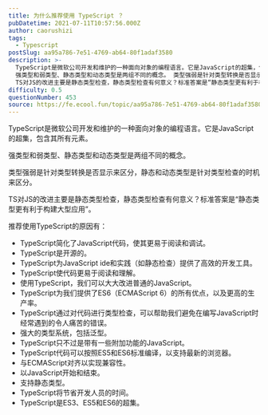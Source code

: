 ```yaml
---
title: 为什么推荐使用 TypeScript ？
pubDatetime: 2021-07-11T10:57:56.000Z
author: caorushizi
tags:
  - Typescript
postSlug: aa95a786-7e51-4769-ab64-80f1adaf3580
description: >-
  TypeScript是微软公司开发和维护的一种面向对象的编程语言。它是JavaScript的超集，包含其所有元素。
  强类型和弱类型、静态类型和动态类型是两组不同的概念。 类型强弱是针对类型转换是否显示来区分，静态和动态类型是针对类型检查的时机来区分。
  TS对JS的改进主要是静态类型检查，静态类型检查有何意义？标准答案是“静态类型更有利于构建大型应用”。 推荐使用TypeScript的原因有： Ty
difficulty: 0.5
questionNumber: 453
source: https://fe.ecool.fun/topic/aa95a786-7e51-4769-ab64-80f1adaf3580
---
```


TypeScript是微软公司开发和维护的一种面向对象的编程语言。它是JavaScript的超集，包含其所有元素。

强类型和弱类型、静态类型和动态类型是两组不同的概念。

类型强弱是针对类型转换是否显示来区分，静态和动态类型是针对类型检查的时机来区分。

TS对JS的改进主要是静态类型检查，静态类型检查有何意义？标准答案是“静态类型更有利于构建大型应用”。

推荐使用TypeScript的原因有：

* TypeScript简化了JavaScript代码，使其更易于阅读和调试。
* TypeScript是开源的。
* TypeScript为JavaScript ide和实践（如静态检查）提供了高效的开发工具。
* TypeScript使代码更易于阅读和理解。
* 使用TypeScript，我们可以大大改进普通的JavaScript。
* TypeScript为我们提供了ES6（ECMAScript 6）的所有优点，以及更高的生产率。
* TypeScript通过对代码进行类型检查，可以帮助我们避免在编写JavaScript时经常遇到的令人痛苦的错误。
* 强大的类型系统，包括泛型。
* TypeScript只不过是带有一些附加功能的JavaScript。
* TypeScript代码可以按照ES5和ES6标准编译，以支持最新的浏览器。
* 与ECMAScript对齐以实现兼容性。
* 以JavaScript开始和结束。
* 支持静态类型。
* TypeScript将节省开发人员的时间。
* TypeScript是ES3、ES5和ES6的超集。

